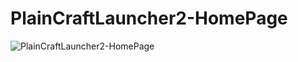 # PlainCraftLauncher2-HomePage
![PlainCraftLauncher2-HomePage](https://user-images.githubusercontent.com/96056407/147817114-6d5c23a4-58ca-4a5d-8dab-9b3b316b7bc1.png)
